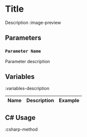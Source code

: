 # Title
Description
:image-preview

## Parameters
### `Parameter Name`
Parameter description

## Variables
:variables-description

| Name | Description | Example |
|-----:|:------------|:--------|

## C# Usage
:csharp-method